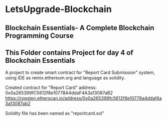 # LetsUpgrade-Blockchain
## Blockchain Essentials- A Complete Blockchain Programming Course

## This Folder contains Project for day 4 of Blockchain Essentials
A project to create smart contract for "Report Card Submission" system, using IDE as remix.ethereum.org and language as solidity.

Created contract for "Report Card" address: 0x0a265399fC5612f8e10778A4ddaF4A3a13087aB2
https://ropsten.etherscan.io/address/0x0a265399fc5612f8e10778a4ddaf4a3a13087ab2

Solidity file has been named as "reportcard.sol"
